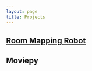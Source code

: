```yaml
---
layout: page
title: Projects
---
```

<script src="https://cdn.jsdelivr.net/gh/lepture/github-cards@latest/jsdelivr/widget.js"></script>

## [Room Mapping Robot](https://github.com/tburrows13/Room-Mapping-Robot)

<div class="github-card" data-github="tburrows13/Room-Mapping-Robot" data-width="400" data-height="177" data-theme="default" data-target="blank"></div>

## Moviepy
<div class="github-card" data-github="Zulko/moviepy" data-width="400" data-height="177" data-theme="default" data-target="blank"></div>
